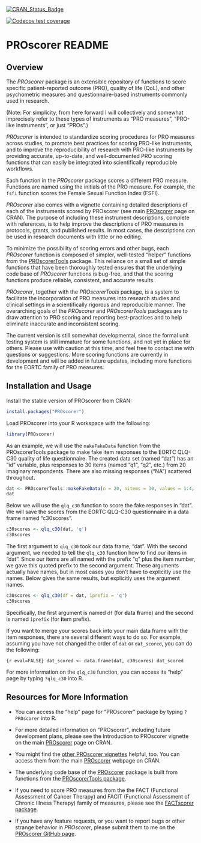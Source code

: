 
<!-- README.md is generated from README.Rmd. Please edit that file -->

[![CRAN_Status_Badge](http://www.r-pkg.org/badges/version/PROscorer)](https://cran.r-project.org/package=PROscorer)

<!-- [![Coverage Status](https://img.shields.io/codecov/c/github/raybaser/PROscorer/master.svg)](https://codecov.io/github/raybaser/PROscorer?branch=master) -->

[![Codecov test
coverage](https://codecov.io/gh/raybaser/PROscorer/branch/master/graph/badge.svg)](https://app.codecov.io/gh/raybaser/PROscorer?branch=master)

# PROscorer README

## Overview

The *PROscorer* package is an extensible repository of functions to
score specific patient-reported outcome (PRO), quality of life (QoL),
and other psychometric measures and questionnaire-based instruments
commonly used in research.

(Note: For simplicity, from here forward I will collectively and
somewhat imprecisely refer to these types of instruments as “PRO
measures”, “PRO-like instruments”, or just “PROs”.)

*PROscorer* is intended to standardize scoring procedures for PRO
measures across studies, to promote best practices for scoring PRO-like
instruments, and to improve the reproducibility of research with
PRO-like instruments by providing accurate, up-to-date, and
well-documented PRO scoring functions that can easily be integrated into
scientifically reproducible workflows.

Each function in the *PROscorer* package scores a different PRO measure.
Functions are named using the initials of the PRO measure. For example,
the `fsfi` function scores the Female Sexual Function Index (FSFI).

*PROscorer* also comes with a vignette containing detailed descriptions
of each of the instruments scored by PROscorer (see main
[PROscorer](https://CRAN.R-project.org/package=PROscorer) page on CRAN).
The purpose of including these instrument descriptions, complete with
references, is to help improve the descriptions of PRO measures in
protocols, grants, and published results. In most cases, the
descriptions can be used in research documents with little or no
editing.

To minimize the possibility of scoring errors and other bugs, each
*PROscorer* function is composed of simpler, well-tested “helper”
functions from the
[PROscorerTools](https://CRAN.R-project.org/package=PROscorerTools)
package. This reliance on a small set of simple functions that have been
thoroughly tested ensures that the underlying code base of *PROscorer*
functions is bug-free, and that the scoring functions produce reliable,
consistent, and accurate results.

*PROscorer*, together with the *PROscorerTools* package, is a system to
facilitate the incorporation of PRO measures into research studies and
clinical settings in a scientifically rigorous and reproducible manner.
The overarching goals of the *PROscorer* and *PROscorerTools* packages
are to draw attention to PRO scoring and reporting best-practices and to
help eliminate inaccurate and inconsistent scoring.

The current version is still somewhat developmental, since the formal
unit testing system is still immature for some functions, and not yet in
place for others. Please use with caution at this time, and feel free to
contact me with questions or suggestions. More scoring functions are
currently in development and will be added in future updates, including
more functions for the EORTC family of PRO measures.

## Installation and Usage

Install the stable version of PROscorer from CRAN:

``` r
install.packages("PROscorer")
```

Load PROscorer into your R workspace with the following:

``` r
library(PROscorer)
```

As an example, we will use the `makeFakeData` function from the
PROscorerTools package to make fake item responses to the EORTC QLQ-C30
quality of life questionnaire. The created data set (named “dat”) has an
“id” variable, plus responses to 30 items (named “q1”, “q2”, etc.) from
20 imaginary respondents. There are also missing responses (“NA”)
scattered throughout.

``` r
dat <- PROscorerTools::makeFakeData(n = 20, nitems = 30, values = 1:4, id = TRUE)
dat
```

Below we will use the `qlq_c30` function to score the fake responses in
“dat”. We will save the scores from the EORTC QLQ-C30 questionnaire in a
data frame named “c30scores”.

``` r
c30scores <- qlq_c30(dat, 'q')
c30scores
```

The first argument to `qlq_c30` took our data frame, “dat”. With the
second argument, we needed to tell the `qlq_c30` function how to find
our items in “dat”. Since our items are all named with the prefix “q”
plus the item number, we gave this quoted prefix to the second argument.
These arguments actually have names, but in most cases you don’t have to
explicitly use the names. Below gives the same results, but explicitly
uses the argument names.

``` r
c30scores <- qlq_c30(df = dat, iprefix = 'q')
c30scores
```

Specifically, the first argument is named `df` (for **d**ata **f**rame)
and the second is named `iprefix` (for **i**tem prefix).

If you want to merge your scores back into your main data frame with the
item responses, there are several different ways to do so. For example,
assuming you have not changed the order of `dat` or `dat_scored`, you
can do the following:

`{r eval=FALSE} dat_scored <- data.frame(dat, c30scores) dat_scored`

For more information on the `qlq_c30` function, you can access its
“help” page by typing `?qlq_c30` into R.

## Resources for More Information

- You can access the “help” page for “PROscorer” package by typing
  `?PROscorer` into R.

- For more detailed information on "PROscorer", including future
  development plans, please see the Introduction to PROscorer vignette
  on the main [PROscorer](https://CRAN.R-project.org/package=PROscorer)
  page on CRAN.

- You might find the [other PROscorer
  vignettes](https://CRAN.R-project.org/package=PROscorer) helpful, too.
  You can access them from the main
  [PROscorer](https://CRAN.R-project.org/package=PROscorer) webpage on
  CRAN.

- The underlying code base of the
  [PROscorer](https://CRAN.R-project.org/package=PROscorer) package is
  built from functions from the [PROscorerTools
  package](https://CRAN.R-project.org/package=PROscorerTools).

- If you need to score PRO measures from the the FACT (Functional
  Assessment of Cancer Therapy) and FACIT (Functional Assessment of
  Chronic Illness Therapy) family of measures, please see the
  [FACTscorer package](https://github.com/raybaser/FACTscorer).

- If you have any feature requests, or you want to report bugs or other
  strange behavior in *PROscorer*, please submit them to me on the
  [PROscorer GitHub page](https://github.com/raybaser/PROscorer/issues).
